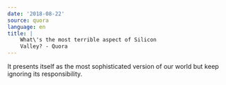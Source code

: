 ```yaml
---
date: '2018-08-22'
source: quora
language: en
title: |
    What\'s the most terrible aspect of Silicon
    Valley? - Quora
---
```


It presents itself as the most sophisticated version of our world but
keep ignoring its responsibility.
